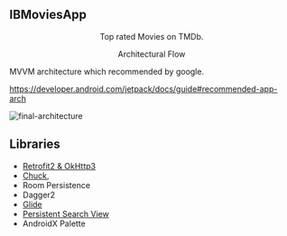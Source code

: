<h2>IBMoviesApp</h2>  
  
 
<p align="center">    
	Top rated Movies on TMDb.
</p>  

<p align="center">   
  Architectural Flow
  
  MVVM architecture which recommended by google.
  
  https://developer.android.com/jetpack/docs/guide#recommended-app-arch
  
  ![final-architecture](https://user-images.githubusercontent.com/8522982/85200475-7145e780-b300-11ea-9e45-e466293afe2c.png)
</p> 

## Libraries
- [Retrofit2 & OkHttp3](https://github.com/square/retrofit) 
- [Chuck](https://github.com/jgilfelt/chuck),
- Room Persistence
- Dagger2
- [Glide](https://github.com/bumptech/glide)
- [Persistent Search View](https://github.com/mars885/persistent-search-view)
- AndroidX Palette

  
	 
